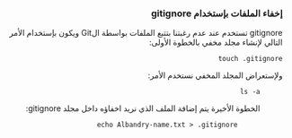 


### <div dir=rtl>إخفاء الملفات بإستخدام gitignore<dir>

<div dir=rtl>
 
gitignore تستخدم عند عدم رغبتنا بتتبع الملفات بواسطة الGit  ويكون بإستخدام الأمر التالي لإنشاء مجلد مخفي بالخطوة الأولى:


``
touch .gitignore
``


<div dir=rtl>
ولإستعراض المجلد المخفي نستخدم الأمر: 
 <dir>
 
 
``
ls -a
``


<div dir=rtl>
 
الخطوة الأخيرة يتم إضافة الملف الذي نريد اخفاؤه داخل مجلد gitignore:
 <dir>
  
  
``
echo Albandry-name.txt > .gitignore
``

